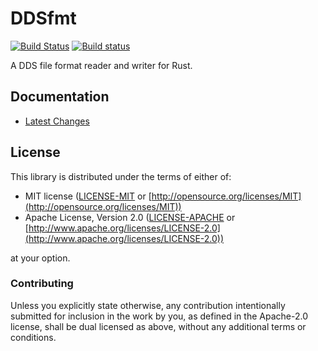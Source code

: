 # DDSfmt
[![Build Status](https://travis-ci.org/starkat99/ddsfmt.svg?branch=master)](https://travis-ci.org/starkat99/ddsfmt) [![Build status](https://ci.appveyor.com/api/projects/status/9aoewpt2uslr4cd3?svg=true)](https://ci.appveyor.com/project/starkat99/ddsfmt)

A DDS file format reader and writer for Rust. 

## Documentation

- [Latest Changes](CHANGELOG.md)

## License

This library is distributed under the terms of either of:

* MIT license ([LICENSE-MIT](LICENSE-MIT) or
[http://opensource.org/licenses/MIT](http://opensource.org/licenses/MIT))
* Apache License, Version 2.0 ([LICENSE-APACHE](LICENSE-APACHE) or
[http://www.apache.org/licenses/LICENSE-2.0](http://www.apache.org/licenses/LICENSE-2.0))

at your option.

### Contributing

Unless you explicitly state otherwise, any contribution intentionally submitted for inclusion in the
work by you, as defined in the Apache-2.0 license, shall be dual licensed as above, without any
additional terms or conditions.